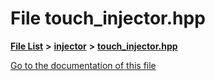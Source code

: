 

# File touch\_injector.hpp

[**File List**](files.md) **>** [**injector**](dir_91fe3d89382dfb9ec1070f72fd853fa0.md) **>** [**touch\_injector.hpp**](touch__injector_8hpp.md)

[Go to the documentation of this file](touch__injector_8hpp.md)


```
```


